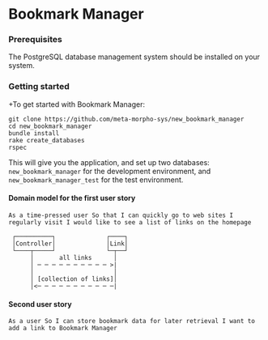 # Bookmark Manager

### Prerequisites

The PostgreSQL database management system should be installed on your system.

### Getting started

+To get started with Bookmark Manager:
 
 ```
 git clone https://github.com/meta-morpho-sys/new_bookmark_manager
 cd new_bookmark_manager
 bundle install
 rake create_databases
 rspec
 ```

This will give you the application, and set up two databases: `new_bookmark_manager` for the development environment, and `new_bookmark_manager_test` for the test environment.

#### Domain model for the first user story

`As a time-pressed user
So that I can quickly go to web sites I regularly visit
I would like to see a list of links on the homepage`

     ┌──────────┐              ┌────┐
     │Controller│              │Link│
     └────┬─────┘              └─┬──┘
          │       all links      │   
          │ ─ ─ ─ ─ ─ ─ ─ ─ ─ ─ >|   
          │                      │   
          │ [collection of links]│   
          │<─ ─ ─ ─ ─ ─ ─ ─ ─ ─ ─|   


#### Second user story

`As a user
 So I can store bookmark data for later retrieval
 I want to add a link to Bookmark Manager`
 
 
